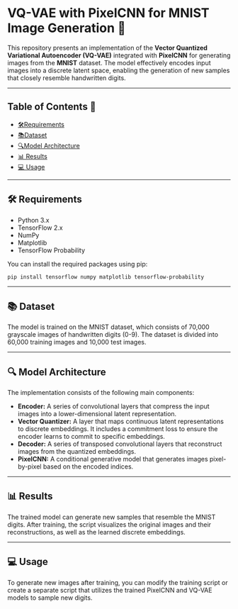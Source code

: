 # **VQ-VAE with PixelCNN for MNIST Image Generation** 🎨

This repository presents an implementation of the **Vector Quantized Variational Autoencoder (VQ-VAE)** integrated with **PixelCNN** for generating images from the **MNIST** dataset. The model effectively encodes input images into a discrete latent space, enabling the generation of new samples that closely resemble handwritten digits.

---

## **Table of Contents** 📑
- [🛠️Requirements](#requirements)
- [📚Dataset](#dataset)
- [🔍Model Architecture](#model-architecture)
- [📊 Results](#results)
- [💻 Usage](#usage)

---

## 🛠️ Requirements

- Python 3.x
- TensorFlow 2.x
- NumPy
- Matplotlib
- TensorFlow Probability

You can install the required packages using pip:

```bash
pip install tensorflow numpy matplotlib tensorflow-probability
```

---

## 📚 Dataset

The model is trained on the MNIST dataset, which consists of 70,000 grayscale images of handwritten digits (0-9). The dataset is divided into 60,000 training images and 10,000 test images.

---

## 🔍 Model Architecture

The implementation consists of the following main components:
- **Encoder:** A series of convolutional layers that compress the input images into a lower-dimensional latent representation.
- **Vector Quantizer:** A layer that maps continuous latent representations to discrete embeddings. It includes a commitment loss to ensure the encoder learns to commit to specific embeddings.
- **Decoder:** A series of transposed convolutional layers that reconstruct images from the quantized embeddings.
- **PixelCNN:** A conditional generative model that generates images pixel-by-pixel based on the encoded indices.

---

## 📊 Results

The trained model can generate new samples that resemble the MNIST digits. After training, the script visualizes the original images and their reconstructions, as well as the learned discrete embeddings.

---

## 💻 Usage

To generate new images after training, you can modify the training script or create a separate script that utilizes the trained PixelCNN and VQ-VAE models to sample new digits.
